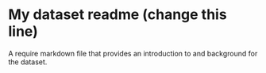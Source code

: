 # My dataset readme (change this line)

A require markdown file that provides an introduction to and
background for the dataset.
